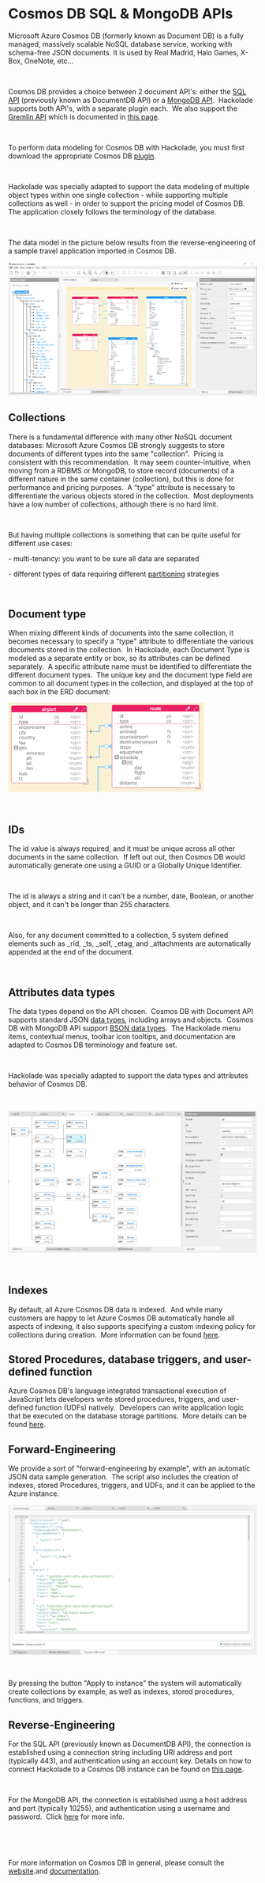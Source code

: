 # Cosmos DB SQL & MongoDB APIs

Microsoft Azure Cosmos DB (formerly known as Document DB) is a fully managed, massively scalable NoSQL database service, working with schema-free JSON documents. It is used by Real Madrid, Halo Games, X-Box, OneNote, etc...

&nbsp;

Cosmos DB provides a choice between 2 document API's: either the [SQL API](<https://docs.microsoft.com/en-us/azure/cosmos-db/documentdb-introduction> "target=\"\_blank\"") (previously known as DocumentDB API) or a [MongoDB API](<https://docs.microsoft.com/en-us/azure/cosmos-db/mongodb-introduction> "target=\"\_blank\"").&nbsp; Hackolade supports both API's, with a separate plugin each.&nbsp; We also support the [Gremlin API](<https://docs.microsoft.com/en-us/azure/cosmos-db/graph-introduction> "target=\"\_blank\"") which is documented in [this page](<CosmosDBGremlin.md>).

&nbsp;

To perform data modeling for Cosmos DB with Hackolade, you must first download the appropriate Cosmos DB [plugin](<DownloadadditionalDBtargetplugin.md>).&nbsp;

&nbsp;

Hackolade was specially adapted to support the data modeling of multiple object types within one single collection - while supporting multiple collections as well - in order to support the pricing model of Cosmos DB.&nbsp; The application closely follows the terminology of the database.

&nbsp;

The data model in the picture below results from the reverse-engineering of a sample travel application imported in Cosmos DB.

![Image](<lib/Cosmos%20DB%20workspace.png>)

## Collections

There is a fundamental difference with many other NoSQL document databases: Microsoft Azure Cosmos DB strongly suggests to store documents of different types into the same "collection".&nbsp; Pricing is consistent with this recommendation.&nbsp; It may seem counter-intuitive, when moving from a RDBMS or MongoDB, to store record (documents) of a different nature in the same container (collection), but this is done for performance and pricing purposes.&nbsp; A “type” attribute is necessary to differentiate the various objects stored in the collection.&nbsp; Most deployments have a low number of collections, although there is no hard limit. &nbsp;

&nbsp;

But having multiple collections is something that can be quite useful for different use cases:

\- multi-tenancy: you want to be sure all data are separated

\- different types of data requiring different [partitioning](<https://docs.microsoft.com/en-us/azure/cosmos-db/partitioning-overview> "target=\"\_blank\"") strategies

&nbsp;

## Document type

When mixing different kinds of documents into the same collection, it becomes necessary to specify a "type" attribute to differentiate the various documents stored in the collection.&nbsp; In Hackolade, each Document Type is modeled as a separate entity or box, so its attributes can be defined separately.&nbsp; A specific attribute name must be identified to differentiate the different document types.&nbsp; The unique key and the document type field are common to all document types in the collection, and displayed at the top of each box in the ERD document:

![Image](<lib/Cosmos%20DB%20ERD%20shapes.png>)

&nbsp;

## IDs

The id value is always required, and it must be unique across all other documents in the same collection.&nbsp; If left out out, then Cosmos DB would automatically generate one using a GUID or a Globally Unique Identifier.

&nbsp;

The id is always a string and it can't be a number, date, Boolean, or another object, and it can't be longer than 255 characters.

&nbsp;

Also, for any document committed to a collection, 5 system defined elements such as \_rid, \_ts, \_self, \_etag, and \_attachments are automatically appended at the end of the document.

&nbsp;

## Attributes data types

The data types depend on the API chosen.&nbsp; Cosmos DB with Document API supports standard JSON [data types](<https://www.tutorialspoint.com/documentdb/documentdb\_data\_types.htm> "target=\"\_blank\""), including arrays and objects.&nbsp; Cosmos DB with MongoDB API support [BSON data types](<https://docs.mongodb.com/manual/reference/bson-types/> "target=\"\_blank\"").&nbsp; The Hackolade menu items, contextual menus, toolbar icon tooltips, and documentation are adapted to Cosmos DB terminology and feature set. &nbsp;

&nbsp;

Hackolade was specially adapted to support the data types and attributes behavior of Cosmos DB.

&nbsp;

![Image](<lib/Couchbase%20DTD.png>)

&nbsp;

## Indexes

By default, all Azure Cosmos DB data is indexed.&nbsp; And while many customers are happy to let Azure Cosmos DB automatically handle all aspects of indexing, it also supports specifying a custom indexing policy for collections during creation.&nbsp; More information can be found [here](<https://docs.microsoft.com/en-us/azure/cosmos-db/indexing-policies> "target=\"\_blank\"").

## Stored Procedures, database triggers, and user-defined function

Azure Cosmos DB's language integrated transactional execution of JavaScript lets developers write stored procedures, triggers, and user-defined function (UDFs) natively.&nbsp; Developers can write application logic that be executed on the database storage partitions.&nbsp; More details can be found [here](<https://docs.microsoft.com/en-us/azure/cosmos-db/programming> "target=\"\_blank\"").

## Forward-Engineering

We provide a sort of "forward-engineering by example", with an automatic JSON data sample generation.&nbsp; The script also includes the creation of indexes, stored Procedures, triggers, and UDFs, and it can be applied to the Azure instance.

![Image](<lib/Cosmos%20DB%20SQL%20API%20forward-engineering%20script.png>)

&nbsp;

By pressing the button "Apply to instance" the system will automatically create collections by example, as well as indexes, stored procedures, functions, and triggers.

## Reverse-Engineering

For the SQL API (previously known as DocumentDB API), the connection is established using a connection string including URI address and port (typically 443), and authentication using an account key. Details on how to connect Hackolade to a Cosmos DB instance can be found on [this page](<ConnecttoaCosmosDBinstance.md>).

&nbsp;

For the MongoDB API, the connection is established using a host address and port (typically 10255), and authentication using a username and password.&nbsp; Click [here](<MongoDBAPI.md>) for more info.

&nbsp;

&nbsp;

For more information on Cosmos DB in general, please consult the [website](<https://gotcosmos.com/> "target=\"\_blank\"").and [documentation](<https://docs.microsoft.com/en-us/azure/cosmos-db/introduction> "target=\"\_blank\"").

